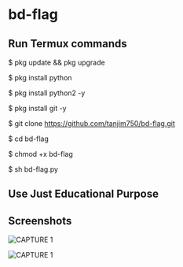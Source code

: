 # bd-flag

## Run Termux commands

 
$ pkg update && pkg upgrade


$ pkg install python


$ pkg install python2 -y




$ pkg install git -y


$ git clone https://github.com/tanjim750/bd-flag.git


$ cd bd-flag


$ chmod +x bd-flag


$ sh bd-flag.py



##  Use Just Educational Purpose


## Screenshots 

![CAPTURE 1](https://github.com/tanjim750/bd-flag/blob/master/Screenshot2.jpg)

![CAPTURE 1](https://github.com/tanjim750/bd-flag/blob/master/Screenshot1.jpg)

